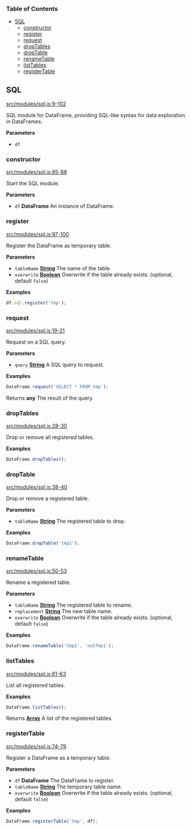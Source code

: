 <!-- Generated by documentation.js. Update this documentation by updating the source code. -->

### Table of Contents

-   [SQL](#sql)
    -   [constructor](#constructor)
    -   [register](#register)
    -   [request](#request)
    -   [dropTables](#droptables)
    -   [dropTable](#droptable)
    -   [renameTable](#renametable)
    -   [listTables](#listtables)
    -   [registerTable](#registertable)

## SQL

[src/modules/sql.js:9-102](https://github.com/Gmousse/dataframe-js/blob/ee0b27105ddb8d31ed73b198aa91d5ab95afe074/src/modules/sql.js#L9-L102 "Source code on GitHub")

SQL module for DataFrame, providing SQL-like syntax for data exploration in DataFrames.

**Parameters**

-   `df`  

### constructor

[src/modules/sql.js:85-88](https://github.com/Gmousse/dataframe-js/blob/ee0b27105ddb8d31ed73b198aa91d5ab95afe074/src/modules/sql.js#L85-L88 "Source code on GitHub")

Start the SQL module.

**Parameters**

-   `df` **DataFrame** An instance of DataFrame.

### register

[src/modules/sql.js:97-100](https://github.com/Gmousse/dataframe-js/blob/ee0b27105ddb8d31ed73b198aa91d5ab95afe074/src/modules/sql.js#L97-L100 "Source code on GitHub")

Register the DataFrame as temporary table.

**Parameters**

-   `tableName` **[String](https://developer.mozilla.org/en-US/docs/Web/JavaScript/Reference/Global_Objects/String)** The name of the table.
-   `overwrite` **[Boolean](https://developer.mozilla.org/en-US/docs/Web/JavaScript/Reference/Global_Objects/Boolean)** Overwrite if the table already exists. (optional, default `false`)

**Examples**

```javascript
df.sql.register('tmp');
```

### request

[src/modules/sql.js:19-21](https://github.com/Gmousse/dataframe-js/blob/ee0b27105ddb8d31ed73b198aa91d5ab95afe074/src/modules/sql.js#L19-L21 "Source code on GitHub")

Request on a SQL query.

**Parameters**

-   `query` **[String](https://developer.mozilla.org/en-US/docs/Web/JavaScript/Reference/Global_Objects/String)** A SQL query to request.

**Examples**

```javascript
DataFrame.request('SELECT * FROM tmp');
```

Returns **any** The result of the query.

### dropTables

[src/modules/sql.js:28-30](https://github.com/Gmousse/dataframe-js/blob/ee0b27105ddb8d31ed73b198aa91d5ab95afe074/src/modules/sql.js#L28-L30 "Source code on GitHub")

Drop or remove all registered tables.

**Examples**

```javascript
DataFrame.dropTables();
```

### dropTable

[src/modules/sql.js:38-40](https://github.com/Gmousse/dataframe-js/blob/ee0b27105ddb8d31ed73b198aa91d5ab95afe074/src/modules/sql.js#L38-L40 "Source code on GitHub")

Drop or remove a registered table.

**Parameters**

-   `tableName` **[String](https://developer.mozilla.org/en-US/docs/Web/JavaScript/Reference/Global_Objects/String)** The registered table to drop.

**Examples**

```javascript
DataFrame.dropTable('tmp1');
```

### renameTable

[src/modules/sql.js:50-53](https://github.com/Gmousse/dataframe-js/blob/ee0b27105ddb8d31ed73b198aa91d5ab95afe074/src/modules/sql.js#L50-L53 "Source code on GitHub")

Rename a registered table.

**Parameters**

-   `tableName` **[String](https://developer.mozilla.org/en-US/docs/Web/JavaScript/Reference/Global_Objects/String)** The registered table to rename.
-   `replacement` **[String](https://developer.mozilla.org/en-US/docs/Web/JavaScript/Reference/Global_Objects/String)** The new table name.
-   `overwrite` **[Boolean](https://developer.mozilla.org/en-US/docs/Web/JavaScript/Reference/Global_Objects/Boolean)** Overwrite if the table already exists. (optional, default `false`)

**Examples**

```javascript
DataFrame.renameTable('tmp1', 'notTmp1');
```

### listTables

[src/modules/sql.js:61-63](https://github.com/Gmousse/dataframe-js/blob/ee0b27105ddb8d31ed73b198aa91d5ab95afe074/src/modules/sql.js#L61-L63 "Source code on GitHub")

List all registered tables.

**Examples**

```javascript
DataFrame.listTables();
```

Returns **[Array](https://developer.mozilla.org/en-US/docs/Web/JavaScript/Reference/Global_Objects/Array)** A list of the registered tables.

### registerTable

[src/modules/sql.js:74-79](https://github.com/Gmousse/dataframe-js/blob/ee0b27105ddb8d31ed73b198aa91d5ab95afe074/src/modules/sql.js#L74-L79 "Source code on GitHub")

Register a DataFrame as a temporary table.

**Parameters**

-   `df` **DataFrame** The DataFrame to register.
-   `tableName` **[String](https://developer.mozilla.org/en-US/docs/Web/JavaScript/Reference/Global_Objects/String)** The temporary table name.
-   `overwrite` **[Boolean](https://developer.mozilla.org/en-US/docs/Web/JavaScript/Reference/Global_Objects/Boolean)** Overwrite if the table already exists. (optional, default `false`)

**Examples**

```javascript
DataFrame.registerTable('tmp', df);
```
